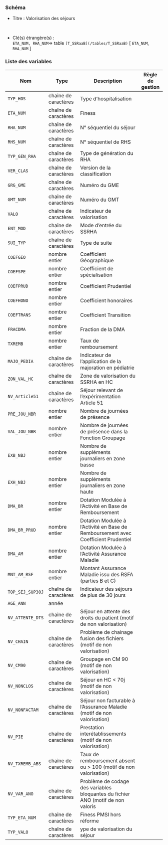 ### Schéma


- Titre : Valorisation des séjours
<br />



- Clé(s) étrangère(s) : <br />
`ETA_NUM, RHA_NUM`=> table `[T_SSRaaB](/tables/T_SSRaaB)` [ `ETA_NUM`, `RHA_NUM` ]<br />

 
### Liste des variables

Nom | Type | Description | Règle de gestion
-|-|-|-
`TYP_HOS`| chaîne de caractères |Type d’hospitalisation||
`ETA_NUM`| chaîne de caractères |Finess||
`RHA_NUM`| chaîne de caractères |N° séquentiel du séjour||
`RHS_NUM`| chaîne de caractères |N° séquentiel de RHS||
`TYP_GEN_RHA`| chaîne de caractères |Type de génération du RHA||
`VER_CLAS`| chaîne de caractères |Version de la classification||
`GRG_GME`| chaîne de caractères |Numéro du GME||
`GMT_NUM`| chaîne de caractères |Numéro du GMT||
`VALO`| chaîne de caractères |Indicateur de valorisation||
`ENT_MOD`| chaîne de caractères |Mode d’entrée du SSRHA||
`SUI_TYP`| chaîne de caractères |Type de suite||
`COEFGEO`| nombre entier |Coefficient Géographique||
`COEFSPE`| nombre entier |Coefficient de spécialisation||
`COEFPRUD`| nombre entier |Coefficient Prudentiel||
`COEFHONO`| nombre entier |Coefficient honoraires||
`COEFTRANS`| nombre entier |Coefficient Transition||
`FRACDMA`| nombre entier |Fraction de la DMA||
`TXREMB`| nombre entier |Taux de remboursement||
`MAJO_PEDIA`| chaîne de caractères |Indicateur de l’application de la majoration en pédiatrie||
`ZON_VAL_HC`| chaîne de caractères |Zone de valorisation du SSRHA en HC||
`NV_Article51`| chaîne de caractères |Séjour relevant de l’expérimentation Article 51||
`PRE_JOU_NBR`| nombre entier |Nombre de journées de présence||
`VAL_JOU_NBR`| nombre entier |Nombre de journées de présence dans la Fonction Groupage||
`EXB_NBJ`| nombre entier |Nombre de suppléments journaliers en zone basse||
`EXH_NBJ`| nombre entier |Nombre de suppléments journaliers en zone haute||
`DMA_BR`| nombre entier |Dotation Modulée à l’Activité en Base de Remboursement||
`DMA_BR_PRUD`| nombre entier |Dotation Modulée à l’Activité en Base de Remboursement avec Coefficient Prudentiel||
`DMA_AM`| nombre entier |Dotation Modulée à l’Activité Assurance Maladie||
`MNT_AM_RSF`| nombre entier |Montant Assurance Maladie issu des RSFA (parties B et C)||
`TOP_SEJ_SUP30J`| chaîne de caractères |Indicateur des séjours de plus de 30 jours||
`AGE_ANN`| année |||
`NV_ATTENTE_DTS`| chaîne de caractères |Séjour en attente des droits du patient (motif de non valorisation)||
`NV_CHAIN`| chaîne de caractères |Problème de chainage fusion des fichiers (motif de non valorisation)||
`NV_CM90`| chaîne de caractères |Groupage en CM 90 (motif de non valorisation)||
`NV_NONCLOS`| chaîne de caractères |Séjour en HC < 70j (motif de non valorisation)||
`NV_NONFACTAM`| chaîne de caractères |Séjour non facturable à l’Assurance Maladie (motif de non valorisation)||
`NV_PIE`| chaîne de caractères |Prestation interétablissements (motif de non valorisation)||
`NV_TXREMB_ABS`| chaîne de caractères |Taux de remboursement absent ou > 100 (motif de non valorisation)||
`NV_VAR_ANO`| chaîne de caractères |Problème de codage des variables bloquantes du fichier ANO (motif de non valoris||
`TYP_ETA_NUM`| chaîne de caractères |Finess PMSI hors réforme||
`TYP_VALO`| chaîne de caractères |ype de valorisation du séjour||